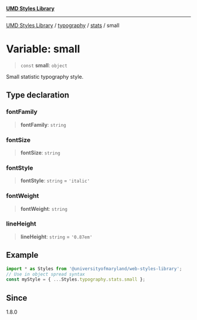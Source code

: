 [**UMD Styles Library**](../../../../README.md)

***

[UMD Styles Library](../../../../README.md) / [typography](../../../README.md) / [stats](../README.md) / small

# Variable: small

> `const` **small**: `object`

Small statistic typography style.

## Type declaration

### fontFamily

> **fontFamily**: `string`

### fontSize

> **fontSize**: `string`

### fontStyle

> **fontStyle**: `string` = `'italic'`

### fontWeight

> **fontWeight**: `string`

### lineHeight

> **lineHeight**: `string` = `'0.87em'`

## Example

```typescript
import * as Styles from '@universityofmaryland/web-styles-library';
// Use in object spread syntax
const myStyle = { ...Styles.typography.stats.small };
```

## Since

1.8.0
